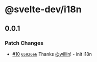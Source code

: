 # @svelte-dev/i18n

## 0.0.1

### Patch Changes

- [#10](https://github.com/willin/svelte-turbo/pull/10) [`65926e6`](https://github.com/willin/svelte-turbo/commit/65926e68c87a07da47b870a3fa3c365095c20a7e) Thanks [@willin](https://github.com/willin)! - init i18n
